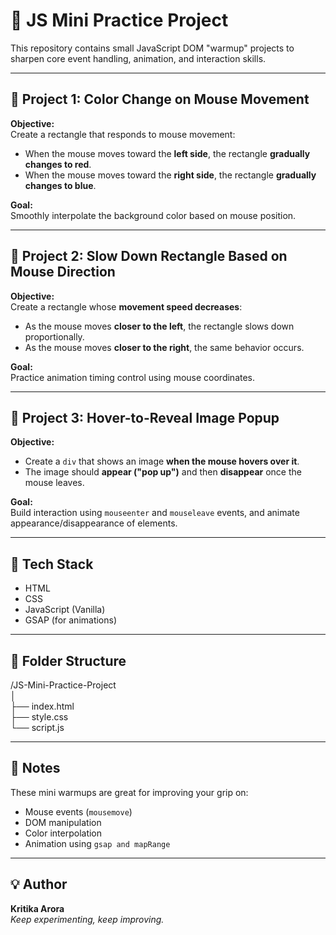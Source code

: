 # 🎯 JS Mini Practice Project

This repository contains small JavaScript DOM "warmup" projects to sharpen core event handling, animation, and interaction skills.

---

## 🔸 Project 1: Color Change on Mouse Movement

**Objective:**  
Create a rectangle that responds to mouse movement:
- When the mouse moves toward the **left side**, the rectangle **gradually changes to red**.
- When the mouse moves toward the **right side**, the rectangle **gradually changes to blue**.

**Goal:**  
Smoothly interpolate the background color based on mouse position.

---

## 🔸 Project 2: Slow Down Rectangle Based on Mouse Direction

**Objective:**  
Create a rectangle whose **movement speed decreases**:
- As the mouse moves **closer to the left**, the rectangle slows down proportionally.
- As the mouse moves **closer to the right**, the same behavior occurs.

**Goal:**  
Practice animation timing control using mouse coordinates.

---

## 🔸 Project 3: Hover-to-Reveal Image Popup

**Objective:**  
- Create a `div` that shows an image **when the mouse hovers over it**.
- The image should **appear ("pop up")** and then **disappear** once the mouse leaves.

**Goal:**  
Build interaction using `mouseenter` and `mouseleave` events, and animate appearance/disappearance of elements.

---

## 🚀 Tech Stack
- HTML
- CSS
- JavaScript (Vanilla)
- GSAP (for animations)


---

## 📁 Folder Structure
/JS-Mini-Practice-Project <br>
│ <br>
├── index.html <br>
├── style.css <br>
└── script.js<br>

---

## 📝 Notes
These mini warmups are great for improving your grip on:
- Mouse events (`mousemove`)
- DOM manipulation
- Color interpolation
- Animation using `gsap and mapRange`

---

## 💡 Author
**Kritika Arora**  
_Keep experimenting, keep improving._

